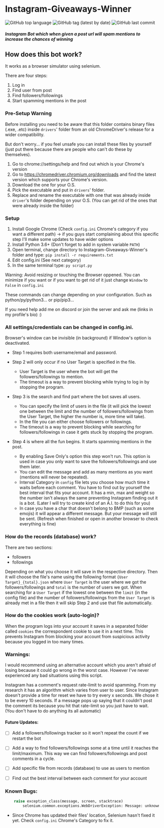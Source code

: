 # Instagram-Giveaways-Winner

![GitHub top language](https://img.shields.io/github/languages/top/fytex/Instagram-Giveaways-Winner?style=for-the-badge)
![GitHub tag (latest by date)](https://img.shields.io/github/v/tag/fytex/Instagram-Giveaways-Winner?style=for-the-badge)
![GitHub last commit](https://img.shields.io/github/last-commit/fytex/Instagram-Giveaways-Winner?style=for-the-badge)


##### Instagram Bot which when given a post url will spam mentions to increase the chances of winning


## How does this bot work?
It works as a browser simulator using selenium.

There are four steps:

1. Log in
2. Find user from post
3. Find followers/followings
4. Start spamming mentions in the post


### Pre-Setup Warning

Before installing you need to be aware that this folder contains binary files (.exe, .etc) inside `drivers`' folder from an old ChromeDriver's release for a wider compatibility.

But don't worry... if you feel unsafe you can install these files by yourself (just put there because there are people who can't do these by themselves).

1. Go to chrome://settings/help and find out which is your Chrome's version
2. Go to https://chromedriver.chromium.org/downloads and find the latest version which supports your Chrome's version.
3. Download the one for your O.S.
4. Pick the executable and put in `drivers`' folder.
5. Replace and rename the executable with one that was already inside `driver`'s folder depending on your O.S. (You can get rid of the ones that were already inside the folder)


### Setup

1. Install Google Chrome (Check `config.ini` Chrome's category if you want a different path) -> if you guys start complaining about this specific step I'll make some updates to have wider options 
2. Install Python 3.6+ (Don't forget to add in system variable `PATH`)
3. Open terminal, change directory to Instagram-Giveaways-Winner's folder and type: `pip install -r requirements.txt`
4. Edit config.ini (See next category)
5. In the same terminal type: `py script.py`

Warning: Avoid resizing or touching the Browser oppened. You can minimize if you want or if you want to get rid of it just change `Window` to `False` in `config.ini`

These commands can change depending on your configuration. Such as python/py/python3... or pip/pip3...

If you need help add me on discord or join the server and ask me (links in my profile's bio) :)


### All settings/credentials can be changed in config.ini.

Browser's window can be invisible (in background) if Window's option is deactivated.

- Step 1 requires both username/email and password.

- Step 2 will only occur if no User Target is specified in the file.
    - User Target is the user where the bot will get the followers/followings to mention.
    - The timeout is a way to prevent blocking while trying to log in by stopping the program.

- Step 3 is the search and find part where the bot saves all users.
    - You can specify the limit of users in the file (it will pick the lowest one between the limit and the number of followers/followings from the User Target, the higher the number is, more time will take).
    - In the file you can either choose followers or followings. 
    - The timeout is a way to prevent blocking while searching for followers/followings in case it gets stuck by stopping the program.

- Step 4 is where all the fun begins. It starts spamming mentions in the post.
    - By enabling Save Only's option this step won't run. This option is used in case you only want to save the followers/followings and use them later.
    - You can edit the message and add as many mentions as you want (mentions will never be repeated).
	- Interval Category in `config` file lets you choose how much time it waits before each comment. You have to find out by yourself the best interval that fits your account. It has a min, max and weight so the number isn't always the same preventing Instagram finding out it is a bot. (Later I will try to create kind of an A.I. to do this for you)
    - In case you have a char that doesn't belong to BMP (such as some emojis) it will appear a different message. But your message will still be sent. (Refresh when finished or open in another browser to check everything is fine)
    
    
### How do the records (database) work?

There are two sections:
  - followers
  - followings
  
Depending on what you choose it will save in the respective directory. Then it will choose the file's name using the following format `{User Target}_{total}.json` where `User Target` is the user where we got the followers/followings and `total` is the number of users we got.
When searching for a `User Target` if the lowest one between the `limit` (in the config file)  and the number of followers/followings from the `User Target` is already met in a file then it will skip Step 2 and use that file automatically.



### How do the cookies work (auto-login)?

When the program logs into your account it saves in a separated folder called `cookies` the correspondent cookie to use it in a next time. This prevents Instagram from blocking your account from suspicious activity because you logged in too many times.


### Warnings:

I would recommend using an alternative account which you aren't afraid of losing because it could go wrong in the worst case. However I've never experienced any bad situations using this script.

Instagram has a comment's request rate-limit to avoid spamming. From my research it has an algorithm which varies from user to user. Since Instagram doesn't provide a time for reset we have to try every x seconds. We chose it to be every 10 seconds. If a message pops up saying that it couldn't post the comment its because you hit that rate-limit so you just have to wait. (You don't have to do anything its all automatic)


#### Future Updates:
  - [ ] Add a followers/followings tracker so it won't repeat the count if we restart the bot
  - [ ] Add a way to find followers/followings some at a time until it reaches the limit/maximum. This way we can find followers/followings and post comments in a cycle.
  - [ ] Add specific file from records (database) to use as users to mention
  - [ ] Find out the best interval between each comment for your account
  
  
### Known Bugs:
```py
	raise exception_class(message, screen, stacktrace)
		selenium.common.exceptions.WebDriverException: Message: unknown error: cannot find Chrome binary
```	
  - Since Chrome has updated their files' location, Selenium hasn't fixed it yet. Check `config.ini` Chrome's Category to fix it.
